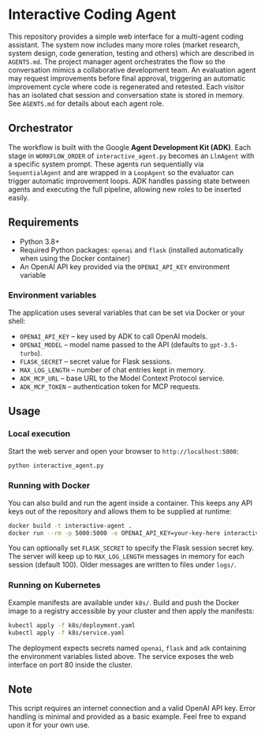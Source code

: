 # Interactive Coding Agent

This repository provides a simple web interface for a multi-agent coding assistant. The system now includes many more roles (market research, system design, code generation, testing and others) which are described in `AGENTS.md`. The project manager agent orchestrates the flow so the conversation mimics a collaborative development team. An evaluation agent may request improvements before final approval, triggering an automatic improvement cycle where code is regenerated and retested. Each visitor has an isolated chat session and conversation state is stored in memory.
See `AGENTS.md` for details about each agent role.

## Orchestrator

The workflow is built with the Google **Agent Development Kit (ADK)**.  Each
stage in `WORKFLOW_ORDER` of `interactive_agent.py` becomes an `LlmAgent` with a
specific system prompt.  These agents run sequentially via `SequentialAgent` and
are wrapped in a `LoopAgent` so the evaluator can trigger automatic improvement
loops.  ADK handles passing state between agents and executing the full
pipeline, allowing new roles to be inserted easily.

## Requirements

- Python 3.8+
- Required Python packages: `openai` and `flask` (installed automatically when using the Docker container)
- An OpenAI API key provided via the `OPENAI_API_KEY` environment variable

### Environment variables

The application uses several variables that can be set via Docker or your shell:

- `OPENAI_API_KEY` – key used by ADK to call OpenAI models.
- `OPENAI_MODEL` – model name passed to the API (defaults to `gpt-3.5-turbo`).
- `FLASK_SECRET` – secret value for Flask sessions.
- `MAX_LOG_LENGTH` – number of chat entries kept in memory.
- `ADK_MCP_URL` – base URL to the Model Context Protocol service.
- `ADK_MCP_TOKEN` – authentication token for MCP requests.

## Usage

### Local execution

Start the web server and open your browser to `http://localhost:5000`:

```bash
python interactive_agent.py
```

### Running with Docker

You can also build and run the agent inside a container. This keeps any API keys out of the repository and allows them to be supplied at runtime:

```bash
docker build -t interactive-agent .
docker run --rm -p 5000:5000 -e OPENAI_API_KEY=your-key-here interactive-agent
```

You can optionally set `FLASK_SECRET` to specify the Flask session secret key.
The server will keep up to `MAX_LOG_LENGTH` messages in memory for each session
(default 100). Older messages are written to files under `logs/`.

### Running on Kubernetes

Example manifests are available under `k8s/`. Build and push the Docker image to
a registry accessible by your cluster and then apply the manifests:

```bash
kubectl apply -f k8s/deployment.yaml
kubectl apply -f k8s/service.yaml
```

The deployment expects secrets named `openai`, `flask` and `adk` containing the
environment variables listed above. The service exposes the web interface on
port 80 inside the cluster.

## Note

This script requires an internet connection and a valid OpenAI API key. Error handling is minimal and provided as a basic example. Feel free to expand upon it for your own use.
